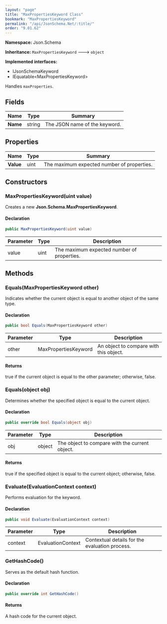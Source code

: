 ```yaml
---
layout: "page"
title: "MaxPropertiesKeyword Class"
bookmark: "MaxPropertiesKeyword"
permalink: "/api/JsonSchema.Net/:title/"
order: "9.01.62"
---
```

**Namespace:** Json.Schema

**Inheritance:**
`MaxPropertiesKeyword`
 🡒 
`object`

**Implemented interfaces:**

- IJsonSchemaKeyword
- IEquatable\<MaxPropertiesKeyword\>

Handles `maxProperties`.

## Fields

| Name | Type | Summary |
|---|---|---|
| **Name** | string | The JSON name of the keyword. |

## Properties

| Name | Type | Summary |
|---|---|---|
| **Value** | uint | The maximum expected number of properties. |

## Constructors

### MaxPropertiesKeyword(uint value)

Creates a new **Json.Schema.MaxPropertiesKeyword**.

#### Declaration

```c#
public MaxPropertiesKeyword(uint value)
```

| Parameter | Type | Description |
|---|---|---|
| value | uint | The maximum expected number of properties. |


## Methods

### Equals(MaxPropertiesKeyword other)

Indicates whether the current object is equal to another object of the same type.

#### Declaration

```c#
public bool Equals(MaxPropertiesKeyword other)
```

| Parameter | Type | Description |
|---|---|---|
| other | MaxPropertiesKeyword | An object to compare with this object. |


#### Returns

true if the current object is equal to the <paramref name="other">other</paramref> parameter; otherwise, false.

### Equals(object obj)

Determines whether the specified object is equal to the current object.

#### Declaration

```c#
public override bool Equals(object obj)
```

| Parameter | Type | Description |
|---|---|---|
| obj | object | The object to compare with the current object. |


#### Returns

true if the specified object  is equal to the current object; otherwise, false.

### Evaluate(EvaluationContext context)

Performs evaluation for the keyword.

#### Declaration

```c#
public void Evaluate(EvaluationContext context)
```

| Parameter | Type | Description |
|---|---|---|
| context | EvaluationContext | Contextual details for the evaluation process. |


### GetHashCode()

Serves as the default hash function.

#### Declaration

```c#
public override int GetHashCode()
```


#### Returns

A hash code for the current object.

